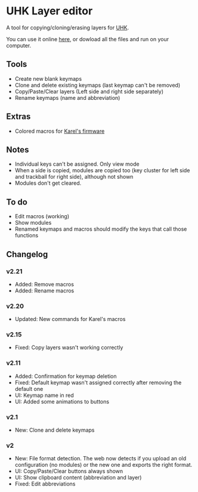 # UHK Layer editor

A tool for copying/cloning/erasing layers for [UHK](https://github.com/UltimateHackingKeyboard/agent).

You can use it online [here](https://izk666.github.io/UHK-Viewer/), or dowload all the files and run on your computer.


## Tools

- Create new blank keymaps
- Clone and delete existing keymaps (last keymap can't be removed)
- Copy/Paste/Clear layers (Left side and right side separately)
- Rename keymaps (name and abbreviation)

## Extras

- Colored macros for [Karel's firmware](https://github.com/kareltucek)

## Notes

- Individual keys can't be assigned. Only view mode
- When a side is copied, modules are copied too (key cluster for left side and trackball for right side), although not shown
- Modules don't get cleared.

## To do
- Edit macros (working)
- Show modules
- Renamed keymaps and macros should modify the keys that call those functions

## Changelog
### v2.21
- Added: Remove macros
- Added: Rename macros

### v2.20
- Updated: New commands for Karel's macros

### v2.15
- Fixed: Copy layers wasn't working correctly

### v2.11
- Added: Confirmation for keymap deletion
- Fixed: Default keymap wasn't assigned correctly after removing the default one
- UI: Keymap name in red
- UI: Added some animations to buttons

### v2.1
- New: Clone and delete keymaps

### v2
- New: File format detection. The web now detects if you upload an old configuration (no modules) or the new one and exports the right format.
- UI: Copy/Paste/Clear buttons always shown
- UI: Show clipboard content (abbreviation and layer)
- Fixed: Edit abbreviations